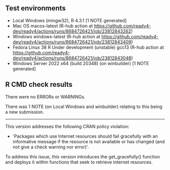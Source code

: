 ## Test environments

* Local Windows (mingw32), R 4.3.1 [1 NOTE generated]
* Mac OS macos-latest (R-hub action at https://github.com/ready4-dev/ready4/actions/runs/8684726421/job/23812843262)
* Windows windows-latest (R-hub action at https://github.com/ready4-dev/ready4/actions/runs/8684726421/job/23812843409)
* Fedora Linux 38 R Under development (unstable) gcc13 (R-hub action at https://github.com/ready4-dev/ready4/actions/runs/8684726421/job/23812843048) 
* Windows Server 2022 x64 (build 20348) (on winbuilder) [1 NOTE generated] 

## R CMD check results

There were no ERRORs or WARNINGs. 

There was 1 NOTE (on Local Windows and winbuilder) relating to this being a new submission.



---

This version addresses the following CRAN policy violation:

- 'Packages which use Internet resources should fail gracefully with an informative message if the resource is not available or has changed (and not give a check warning nor error)'.

To address this issue, this version introduces the get_gracefully() function and deploys it within functions that seek to retrieve internet resources.




